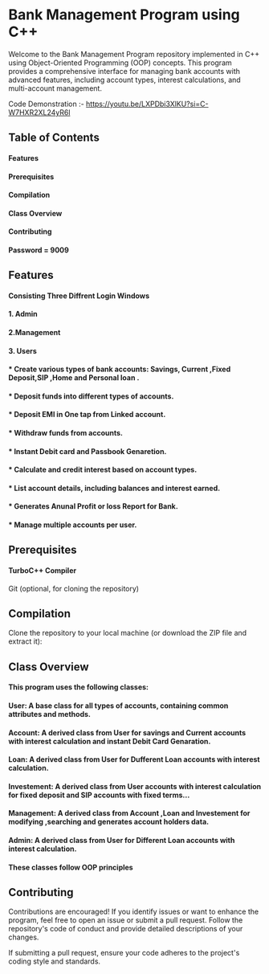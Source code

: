 # Bank Management Program using C++
Welcome to the Bank Management Program repository implemented in C++ using Object-Oriented Programming (OOP) concepts.
This program provides a comprehensive interface for managing bank accounts with advanced features, including account types, interest calculations, and multi-account management.

Code Demonstration :- https://youtu.be/LXPDbi3XlKU?si=C-W7HXR2XL24yR6l

## Table of Contents

  #### Features
  #### Prerequisites
  #### Compilation
  #### Class Overview
  #### Contributing
  #### Password = 9009


## Features

#### Consisting Three Diffrent Login Windows
  #### 1. Admin
  #### 2.Management 
  #### 3. Users
#### * Create various types of bank accounts: Savings, Current ,Fixed Deposit,SIP ,Home and Personal loan .
#### * Deposit funds into different types of accounts.
#### * Deposit EMI in One tap from Linked account.
#### * Withdraw funds from accounts.
#### * Instant Debit card and Passbook Genaretion.
#### * Calculate and credit interest based on account types.
#### * List account details, including balances and interest earned.
#### * Generates Anunal Profit or loss Report for Bank.
#### * Manage multiple accounts per user.


## Prerequisites
#### TurboC++ Compiler
Git (optional, for cloning the repository)

## Compilation
Clone the repository to your local machine (or download the ZIP file and extract it):



## Class Overview
#### This program uses the following classes:

#### User: A base class for all types of accounts, containing common attributes and methods.
#### Account: A derived class from User for savings and Current accounts with interest calculation and instant Debit Card Genaration.
#### Loan: A derived class from User for Dufferent Loan accounts with interest calculation.
#### Investement: A derived class from User accounts with interest calculation for fixed deposit and SIP accounts with fixed terms...
#### Management: A derived class from Account ,Loan and Investement for modifying ,searching and generates account holders data.
#### Admin: A derived class from User for Different Loan accounts with interest calculation.
#### These classes follow OOP principles 

## Contributing
Contributions are encouraged! If you identify issues or want to enhance the program, feel free to open an issue or submit a pull request. Follow the repository's code of conduct and provide detailed descriptions of your changes.

If submitting a pull request, ensure your code adheres to the project's coding style and standards.








